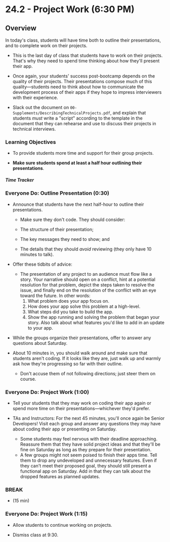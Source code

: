 # 24.2 - Project Work (6:30 PM)

## Overview

In today's class, students will have time both to outline their presentations, and to complete work on their projects.

- This is the last day of class that students have to work on their projects. That's why they need to spend time thinking about how they'll present their app.

- Once again, your students' success post-bootcamp depends on the quality of their projects. Their presentations compose much of this quality—students need to think about how to communicate the development process of their apps if they hope to impress interviewers with their experience.

- Slack out the document on `00-Supplements/DescribingTechnicalProjects.pdf`, and explain that students _must_ write a "script" according to the template in the document that they can rehearse and use to discuss their projects in technical interviews.

### Learning Objectives

- To provide students more time and support for their group projects.

- **Make sure students spend at least a half hour outlining their presentations**.

##### Time Tracker

### Everyone Do: Outline Presentation (0:30)

- Announce that students have the next half-hour to outline their presentations.

  - Make sure they don't code. They should consider:

  - The structure of their presentation;
  - The key messages they need to show; and
  - The details that they should _avoid_ reviewing (they only have 10 minutes to talk).

- Offer these tidbits of advice:

  - The presentation of any project to an audience must flow like a story. Your narrative should open on a conflict, hint at a potential resolution for that problem, depict the steps taken to resolve the issue, and finally end on the resolution of the conflict with an eye toward the future. In other words:
    1. What problem does your app focus on.
    2. How does your app solve this problem at a high-level.
    3. What steps did you take to build the app.
    4. Show the app running and solving the problem that began your story. Also talk about what features you'd like to add in an update to your app.

- While the groups organize their presentations, offer to answer any questions about Saturday.

- About 10 minutes in, you should walk around and make sure that students aren't coding. If it looks like they are, just walk up and warmly ask how they're progressing so far with their outline.

  - Don't accuse them of not following directions; just steer them on course.

### Everyone Do: Project Work (1:00)

- Tell your students that they may work on coding their app again or spend more time on their presentations—whichever they'd prefer.

- TAs and Instructors: For the next 45 minutes, you'll once again be Senior Developers! Visit each group and answer any questions they may have about coding their app or presenting on Saturday.
  - Some students may feel nervous with their deadline approaching. Reassure them that they have solid project ideas and that they'll be fine on Saturday as long as they prepare for their presentation.
  - A few groups might not seem poised to finish their apps time. Tell them to drop any undeveloped and unnecessary features. Even if they can't meet their proposed goal, they should still present a functional app on Saturday. Add in that they can talk about the dropped features as planned updates.

### BREAK

- (15 min)

### Everyone Do: Project Work (1:15)

- Allow students to continue working on projects.

- Dismiss class at 9:30.

